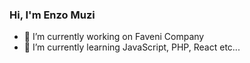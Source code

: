 ### Hi, I'm Enzo Muzi

- 🔭 I’m currently working on Faveni Company
- 🌱 I’m currently learning JavaScript, PHP, React etc...


